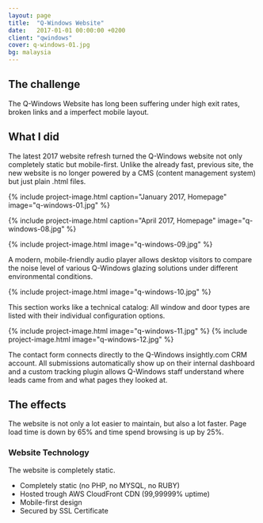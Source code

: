```yaml
---
layout: page
title:  "Q-Windows Website"
date:   2017-01-01 00:00:00 +0200
client: "qwindows"
cover: q-windows-01.jpg
bg: malaysia
---
```


## The challenge

The Q-Windows Website has long been suffering under high exit rates, broken links and a imperfect mobile layout.

## What I did

The latest 2017 website refresh turned the Q-Windows website not only completely static but mobile-first. Unlike the already fast, previous site, the new website is no longer powered by a CMS (content management system) but just plain .html files.

{% include project-image.html caption="January 2017, Homepage" image="q-windows-01.jpg" %}

{% include project-image.html caption="April 2017, Homepage" image="q-windows-08.jpg" %}

{% include project-image.html image="q-windows-09.jpg" %}

A modern, mobile-friendly audio player allows desktop visitors to compare the noise level of various Q-Windows glazing solutions under different environmental conditions.

{% include project-image.html image="q-windows-10.jpg" %}

This section works like a technical catalog: All window and door types are listed with their individual configuration options.

{% include project-image.html image="q-windows-11.jpg" %}
{% include project-image.html image="q-windows-12.jpg" %}

The contact form connects directly to the Q-Windows insightly.com CRM account. All submissions automatically show up on their internal dashboard and a custom tracking plugin allows Q-Windows staff understand where leads came from and what pages they looked at.

## The effects

The website is not only a lot easier to maintain, but also a lot faster. Page load time is down by 65% and time spend browsing is up by 25%.

### Website Technology

The website is completely static.

- Completely static (no PHP, no MYSQL, no RUBY)
- Hosted trough AWS CloudFront CDN (99,99999% uptime)
- Mobile-first design
- Secured by SSL Certificate
